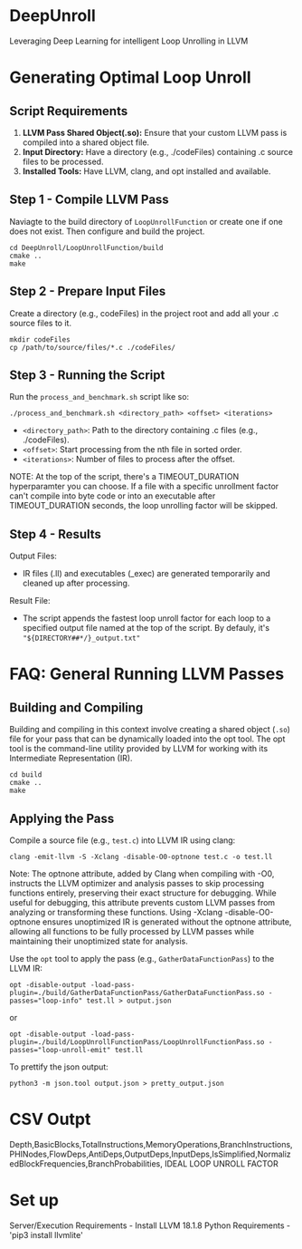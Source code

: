 # DeepUnroll
Leveraging Deep Learning for intelligent Loop Unrolling in LLVM

# Generating Optimal Loop Unroll

## Script Requirements
1. **LLVM Pass Shared Object(.so):** Ensure that your custom LLVM pass is compiled into a shared object file.
2. **Input Directory:** Have a directory (e.g., ./codeFiles) containing .c source files to be processed.
3. **Installed Tools:** Have LLVM, clang, and opt installed and available.

## Step 1 - Compile LLVM Pass
Naviagte to the build directory of `LoopUnrollFunction` or create one if one does not exist. Then configure and build the project.
```
cd DeepUnroll/LoopUnrollFunction/build
cmake ..
make
```
## Step 2 - Prepare Input Files
Create a directory (e.g., codeFiles) in the project root and add all your .c source files to it.
```
mkdir codeFiles
cp /path/to/source/files/*.c ./codeFiles/
```

## Step 3 - Running the Script
Run the `process_and_benchmark.sh` script like so:
```
./process_and_benchmark.sh <directory_path> <offset> <iterations>
```
- `<directory_path>`: Path to the directory containing .c files (e.g., ./codeFiles).
- `<offset>`: Start processing from the nth file in sorted order.
- `<iterations>`: Number of files to process after the offset.

NOTE: At the top of the script, there's a TIMEOUT_DURATION hyperparamter you can choose. If a file with a specific unrollment factor can't compile into byte code or into an executable after TIMEOUT_DURATION seconds, the loop unrolling factor will be skipped.

## Step 4 - Results
Output Files:
- IR files (.ll) and executables (_exec) are generated temporarily and cleaned up after processing.

Result File:
- The script appends the fastest loop unroll factor for each loop to a specified output file named at the top of the script. By defauly, it's `"${DIRECTORY##*/}_output.txt"`


# FAQ: General Running LLVM Passes

## Building and Compiling
Building and compiling in this context involve creating a shared object (`.so`) file for your pass that can be dynamically loaded into the opt tool. The opt tool is the command-line utility provided by LLVM for working with its Intermediate Representation (IR).

```
cd build 
cmake ..
make
```

## Applying the Pass

Compile a source file (e.g., `test.c`) into LLVM IR using clang:
```
clang -emit-llvm -S -Xclang -disable-O0-optnone test.c -o test.ll
```
Note: The optnone attribute, added by Clang when compiling with -O0, instructs the LLVM optimizer and analysis passes to skip processing functions entirely, preserving their exact structure for debugging. While useful for debugging, this attribute prevents custom LLVM passes from analyzing or transforming these functions. Using -Xclang -disable-O0-optnone ensures unoptimized IR is generated without the optnone attribute, allowing all functions to be fully processed by LLVM passes while maintaining their unoptimized state for analysis.


Use the `opt` tool to apply the pass (e.g., `GatherDataFunctionPass`) to the LLVM IR:
```
opt -disable-output -load-pass-plugin=./build/GatherDataFunctionPass/GatherDataFunctionPass.so -passes="loop-info" test.ll > output.json
```
or
```
opt -disable-output -load-pass-plugin=./build/LoopUnrollFunctionPass/LoopUnrollFunctionPass.so -passes="loop-unroll-emit" test.ll
```

To prettify the json output:
```
python3 -m json.tool output.json > pretty_output.json
```

# CSV Outpt
Depth,BasicBlocks,TotalInstructions,MemoryOperations,BranchInstructions,PHINodes,FlowDeps,AntiDeps,OutputDeps,InputDeps,IsSimplified,NormalizedBlockFrequencies,BranchProbabilities, IDEAL LOOP UNROLL FACTOR

# Set up
Server/Execution Requirements - Install LLVM 18.1.8
Python Requirements - 'pip3 install llvmlite'